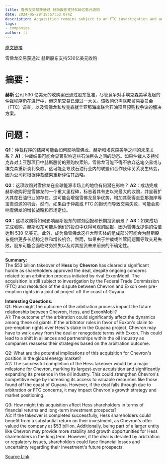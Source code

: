```yaml
---
title: 雪佛龙交易获通过 赫斯股东支持530亿美元收购
date: 2024-05-28T18:57:53.074Z
description: Acquisition remains subject to an FTC investigation and an arbitration process launched by Exxon
tags: 
- companies
author: ft
---
```


[原文链接](https://ft.com/content/ed1a65fe-324b-42b7-ad93-813d78c739bc)

雪佛龙交易获通过 赫斯股东支持530亿美元收购

# 摘要：
**赫斯** 公司 530 亿美元的收购案已通过股东批准，尽管竞争对手埃克森美孚发起的仲裁程序仍在进行中，但这笔交易已渡过一大关。该收购仍需联邦贸易委员会（FTC）调查，以及雪佛龙和埃克森就圭亚那海岸联合石油项目预购权争议的解决方案。

# 问题：
**Q1**：仲裁程序的结果可能会如何影响雪佛龙、赫斯和埃克森美孚之间的未来关系？
**A1**：仲裁结果可能会显著影响这些石油巨头之间的动态。如果仲裁人支持埃克森对圭亚那项目中赫斯股份的预购权索赔，雪佛龙可能不得不放弃这笔交易或与埃克森重新谈判条款。这可能会导致石油行业内的联盟和合作伙伴关系发生转变，因为公司将根据仲裁结果重新评估其战略。

**Q2**：这项收购对雪佛龙在全球能源市场上的地位有何潜在影响？
**A2**：成功完成赫斯收购将是雪佛龙的一个重大里程碑，标志着其有史以来最大的收购，并显著扩大其在石油行业的存在。这可能会增强雪佛龙竞争优势，增加其获得圭亚那海岸等宝贵资源的机会。然而，如果由于仲裁或 FTC 的担忧而导致交易失败，可能会影响雪佛龙的增长战略和市场定位。

**Q3**：这项收购将如何影响赫斯股东的财务回报和长期投资前景？
**A3**：如果成功完成收购，赫斯股东可能从他们的投资中获得可观的回报，因为雪佛龙提供的估值达到 530 亿美元。此外，成为像雪佛龙这样大型实体的组成部分可能会为赫斯股东提供更多长期稳定性和增长机会。然而，如果由于仲裁或监管问题而导致交易失败，股东可能会面临财务损失以及对其投资未来前景的不确定性。

---

**Summary:**  
The $53 billion takeover of **Hess** by **Chevron** has cleared a significant hurdle as shareholders approved the deal, despite ongoing concerns related to an arbitration process initiated by rival ExxonMobil. The acquisition is still subject to investigation by the Federal Trade Commission (FTC) and resolution of the dispute between Chevron and Exxon over pre-emption rights in a joint oil project off the coast of Guyana.

**Interesting Questions:**  
Q1: How might the outcome of the arbitration process impact the future relationship between Chevron, Hess, and ExxonMobil?  
A1: The outcome of the arbitration could significantly affect the dynamics among these oil giants. If the arbitrator rules in favor of Exxon's claim to pre-emption rights over Hess's stake in the Guyana project, Chevron may have to walk away from the deal or renegotiate terms with Exxon. This could lead to a shift in alliances and partnerships within the oil industry as companies reassess their strategies based on the arbitration outcome.

Q2: What are the potential implications of this acquisition for Chevron's position in the global energy market?  
A2: The successful completion of the Hess takeover would be a major milestone for Chevron, marking its largest-ever acquisition and significantly expanding its presence in the oil industry. This could strengthen Chevron's competitive edge by increasing its access to valuable resources like those found off the coast of Guyana. However, if the deal falls through due to arbitration or FTC concerns, it may impact Chevron's growth strategy and market positioning.

Q3: How might this acquisition affect Hess shareholders in terms of financial returns and long-term investment prospects?  
A3: If the takeover is completed successfully, Hess shareholders could benefit from a substantial return on their investment, as Chevron's offer valued the company at $53 billion. Additionally, being part of a larger entity like Chevron may provide more stability and growth opportunities for Hess shareholders in the long term. However, if the deal is derailed by arbitration or regulatory issues, shareholders could face financial losses and uncertainty regarding their investment's future prospects.

[Source Link](https://ft.com/content/ed1a65fe-324b-42b7-ad93-813d78c739bc)

